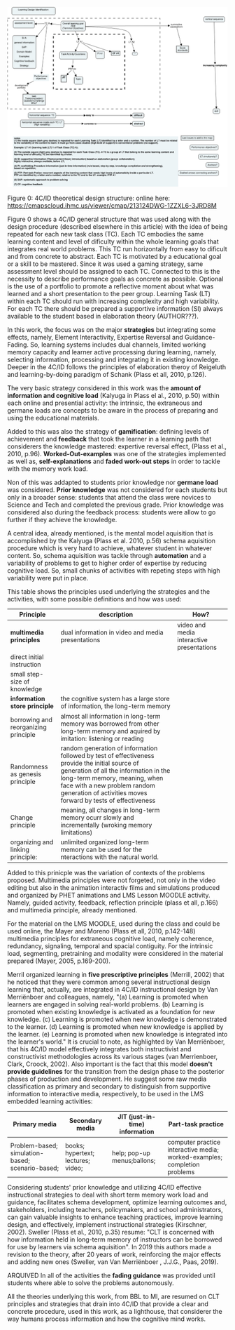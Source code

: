 ![Figure 0: 4C/ID theoretical design structure](Images/4CID_LO_structuresFinal.jpeg)

Figure 0: 4C/ID theoretical design structure: online here: https://cmapscloud.ihmc.us/viewer/cmap/213124DWG-1ZZXL6-3JRD8M

Figure 0 shows a 4C/ID general structure that was used along with the design procedure (described elsewhere in this article) with the idea of being repeated for each new task class (TC). Each TC embodies the same learning content and level of dificulty within the whole learning goals that integrates real world problems. This TC run horizontally from easy to dificult and from concrete to abstract. Each TC is motivated by a educational goal or a skill to be mastered. Since it was used a gaming strategy, same assessment level should be assigned to each TC. Connected to this is the necessity to describe performance goals as concrete as possible. Optional is the use of a portfolio to promote a reflective moment about what was learned and a short presentation to the peer group. Learning Task (LT) within each TC should run with increasing complexity and high variability. For each TC there should be prepared a supportive information (SI) always available to the student based in elaboration theory (AUTHOR???).  



In this work, the focus was on the major **strategies** but integrating some effects, namely, Element Interactivity, Expertise Reversal and Guidance-Fading.  So, learning systems includes dual channels, limited working memory capacity and learner active processing during learning, namely, selecting information, processing and integrating it in existing knowledge. Deeper in the 4C/ID follows the principles of elaboration theroy of Reigeluth and learning-by-doing paradigm of Schank (Plass et all, 2010, p.126).

The very basic strategy considered in this work was the **amount of information and cognitive load** (Kalyuga in Plass el al., 2010, p.50) within each online and presential activity: the intrinsic, the extraneous and germane loads are concepts to be aware in the process of preparing and using 
the educational materials. 

Added to this was also the strategy of **gamification**: defining levels of achievement and **feedback** that took the learner in a learning path that considerers the knowledge mastered: expertive reversal effect, (Plass et al., 2010, p.96). **Worked-Out-examples** was one of the strategies implemented as well as, **self-explanations** and **faded work-out steps** in order to tackle with the memory work load. 

Non of this was addapted to students prior knowledge nor **germane load** was considered. **Prior knowledge** was not considered for each students but only in a broader sense: students that attend the class were novices to Science and Tech and completed the previous grade. Prior knowledge was considered also during the feedback process: students were allow to go further if they achieve the knowledge.

A central idea, already mentioned, is the mental model aquisition that is accomplished by the Kalyuga (Plass et al. 2010, p.56) schema aquisition procedure which is very hard to achieve, whatever student in whatever content. So, schema aquisition was tackle through **automation** and a variability of problems to get to higher order of expertise by reducing cognitive load. So, small chunks of activities with repeting steps with high variability were put in place.

This table shows the principles used underlying the strategies and the activities, with some possible definitions and how was used:

| Principle | description| How? |
| -------------------- | -------------------- | -------------------- |
| **multimedia principles** | dual information in video and media presentations | video and media interactive presentations |
|direct initial instruction|||
|small step-size of knowledge|||
|**information store principle** |the cognitive system has a large store of information, the long-term memory||
|borrowing and reorganizing principle| almost all information in long-term memory was borrowed from other long-term memory and aquired by imitation: listening or reading||
|Randomness as genesis principle |random generation of information followed by test of effectiveness provide the initial source of generation of all the information in the long-term memory, meaning, when face with a new problem random generation of activities moves forward by tests of effectiveness||
|Change principle| meaning, all changes in long-term memory ocurr slowly and incrementally (wroking memory limitations)||
|organizing and linking principle:  |unlimited organized long-term memory can be used for the nteractions with the natural world.||

Added to this prinicple was the variation of contexts of the problems proposed. Multimedia principles were not forgeted, not only in the video editing but also in the animation interactiv films and simulations produced and organized by PHET animations and LMS Lesson MOODLE activity. Namely, guided activity, feedback, reflection principle (plass et all, p.166) and multimedia principle, already mentioned.
 
For the material on the LMS MOODLE, used during the class and could be used online, the Mayer and Moreno (Plass et all, 2010, p.142-148) multimedia principles for extraneous cognitive load, namely coherence, redundancy, signaling, temporal and spacial contiguity. For the intrinsic load, segmenting,
pretraining and modality were considered in the material prepared (Mayer, 2005, p.169-200).

Merril organized learning in **five prescriptive principles** (Merrill, 2002) that he noticed that they were common among several instructional design learning that, actually, are integrated in 4C/ID instructional design by Van Merriënboer  and colleagues, namely, "(a) Learning is promoted when learners are engaged in solving real-world problems. (b) Learning is promoted when existing knowledge is activated as a foundation for new knowledge. (c) Learning is promoted when new knowledge is demonstrated to the learner. (d) Learning is promoted when new knowledge is applied by the learner. (e) Learning is promoted when new knowledge is integrated into the learner's world." It is crucial to note, as highlighted by Van  Merriënboer, that his 4C/ID model effectively integrates both instructivist and constructivist methodologies across its various stages (van Merrienboer, Clark, Croock, 2002). Also important is the fact that this model **doesn't provide guidelines** for the transition from the design phase to the posterior phases of production and development. He suggest some raw media classification as primary and secondary to distinguish from supportive information to interactive media, respectively, to be used in the LMS embedded learning activities:

| Primary media | Secondary media | JIT (just-in-time) information | Part-task practice |
| -------------------- | -------------------- | -------------------- | -------------------- |
| Problem-based; simulation-based; scenario-based; | books; hypertext; lectures; video; | help; pop-up menus;ballons; | computer practice interactive media; worked-examples; completion problems |

Considering students' prior knowledge and utilizing 4C/ID effective instructional strategies to deal with short term memory work load and guidance, facilitates schema development, optimize learning outcomes and, stakeholders, including teachers, policymakers, and school administrators, can gain valuable insights to enhance teaching practices, improve learning design, and effectively, implement instructional strategies (Kirschner, 2002). Sweller (Plass et al., 2010, p.35) resume: "CLT is concerned with how information held in long-term memory of instructors can be borrowed for use by learners via schema aquisition". In 2019 this authors made a revision to the theory, after 20 years of work, reinforcing the major effects and adding new ones (Sweller, van Van Merriënboer , J.J.G., Paas, 2019). 

ARQUIVED
In all of the activities the **fading guidance** was provided until students where able to solve the problems autonomously.

All the theories underlying this work, from BBL to MI, are resumed on CLT principles and strategies that drain into 4C/ID that provide a clear and concrete procedure, used in this work, as a lighthouse, that considerer the way humans process information and how the cognitive mind works.
